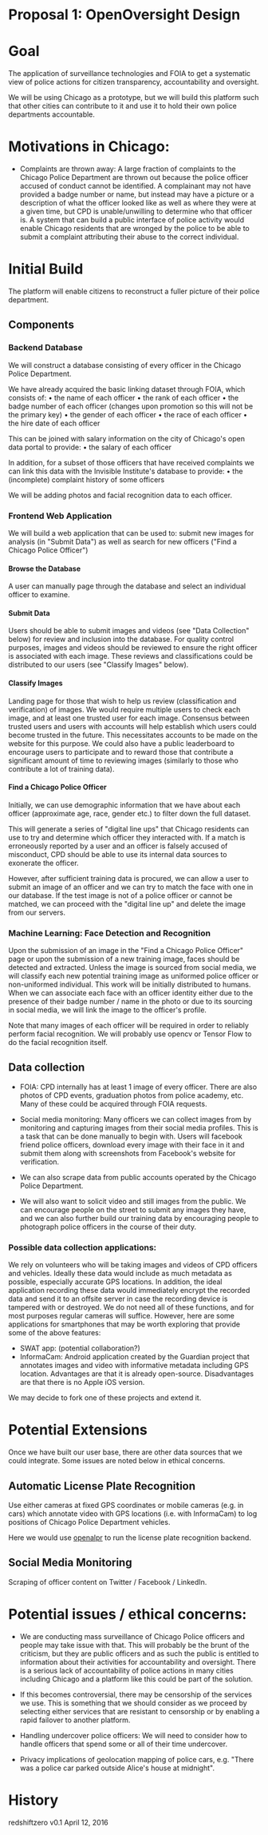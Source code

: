 # Proposal 1: OpenOversight Design

# Goal

The application of surveillance technologies and FOIA to get a systematic view of police actions for citizen transparency, accountability and oversight. 

We will be using Chicago as a prototype, but we will build this platform such that other cities can contribute to it and use it to hold their own police departments accountable. 

# Motivations in Chicago: 

* Complaints are thrown away: A large fraction of complaints to the Chicago Police Department are thrown out because the  police officer accused of conduct cannot be identified. A complainant may not have provided a badge number or name, but instead may have a picture or a description of what the officer looked like as well as where they were at a given time, but CPD is unable/unwilling to determine who that officer is. A system that can build a public interface of police activity would enable Chicago residents that are wronged by the police to be able to submit a complaint attributing their abuse to the correct individual. 

# Initial Build

The platform will enable citizens to reconstruct a fuller picture of their police department. 

## Components

### Backend Database

We will construct a database consisting of every officer in the Chicago Police Department.

We have already acquired the basic linking dataset through FOIA, which consists of:
• the name of each officer
• the rank of each officer
• the badge number of each officer (changes upon promotion so this will not be the primary key)
• the gender of each officer
• the race of each officer
• the hire date of each officer

This can be joined with salary information on the city of Chicago's open data portal to provide:
• the salary of each officer

In addition, for a subset of those officers that have received complaints we can link this data with the Invisible Institute's database to provide:
• the (incomplete) complaint history of some officers

We will be adding photos and facial recognition data to each officer. 

### Frontend Web Application

We will build a web application that can be used to: submit new images for analysis (in "Submit Data") as well as search for new officers ("Find a Chicago Police Officer")

#### Browse the Database

A user can manually page through the database and select an individual officer to examine. 

#### Submit Data

Users should be able to submit images and videos (see "Data Collection" below) for review and inclusion into the database. For quality control purposes, images and videos should be reviewed to ensure the right officer is associated with each image. These reviews and classifications could be distributed to our users (see "Classify Images" below). 

#### Classify Images

Landing page for those that wish to help us review (classification and verification) of images. We would require multiple users to check each image, and at least one trusted user for each image. Consensus between trusted users and users with accounts will help establish which users could become trusted in the future. This necessitates accounts to be made on the website for this purpose. We could also have a public leaderboard to encourage users to participate and to reward those that contribute a significant amount of time to reviewing images (similarly to those who contribute a lot of training data). 

#### Find a Chicago Police Officer

Initially, we can use demographic information that we have about each officer (approximate age, race, gender etc.) to filter down the full dataset. 

This will generate a series of "digital line ups" that Chicago residents can use to try and determine which officer they interacted with. If a match is erroneously reported by a user and an officer is falsely accused of misconduct, CPD should be able to use its internal data sources to exonerate the officer. 

However, after sufficient training data is procured, we can allow a user to submit an image of an officer and we can try to match the face with one in our database. If the test image is not of a police officer or cannot be matched, we can proceed with the "digital line up" and delete the image from our servers. 

### Machine Learning: Face Detection and Recognition

Upon the submission of an image in the "Find a Chicago Police Officer" page or upon the submission of a new training image, faces should be detected and extracted. Unless the image is sourced from social media, we will classify each new potential training image as uniformed police officer or non-uniformed individual. This work will be initially distributed to humans. When we can associate each face with an officer identity either due to the presence of their badge number / name in the photo or due to its sourcing in social media, we will link the image to the officer's profile.

Note that many images of each officer will be required in order to reliably perform facial recognition. We will probably use opencv or Tensor Flow to do the facial recognition itself. 

## Data collection

* FOIA: CPD internally has at least 1 image of every officer. There are also photos of CPD events, graduation photos from police academy, etc. Many of these could be acquired through FOIA requests. 

* Social media monitoring: Many officers we can collect images from by monitoring and capturing images from their social media profiles. This is a task that can be done manually to begin with. Users will facebook friend police officers, download every image with their face in it and submit them along with screenshots from Facebook's website for verification. 

*  We can also scrape data from public accounts operated by the Chicago Police Department. 

*  We will also want to solicit video and still images from the public. We can encourage people on the street to submit any images they have, and we can also further build our training data by encouraging people to photograph police officers in the course of their duty. 

### Possible data collection applications: 

We rely on volunteers who will be taking images and videos of CPD officers and vehicles. Ideally these data would include as much metadata as possible, especially accurate GPS locations. In addition, the ideal application recording these data would immediately encrypt the recorded data and send it to an offsite server in case the recording device is tampered with or destroyed. We do not need all of these functions, and for most purposes regular cameras will suffice. However, here are some applications for smartphones that may be worth exploring that provide some of the above features: 

* SWAT app: (potential collaboration?) 
* InformaCam: Android application created by the Guardian project that annotates images and video with informative metadata including GPS location. Advantages are that it is already open-source. Disadvantages are that there is no Apple iOS version. 

We may decide to fork one of these projects and extend it. 

# Potential Extensions

Once we have built our user base, there are other data sources that we could integrate. Some issues are noted below in ethical concerns. 

## Automatic License Plate Recognition

Use either cameras at fixed GPS coordinates or mobile cameras (e.g. in cars) which annotate video with GPS locations (i.e. with InformaCam) to log positions of Chicago Police Department vehicles. 

Here we would use [openalpr](https://github.com/openalpr/openalpr) to run the license plate recognition backend. 

## Social Media Monitoring

Scraping of officer content on Twitter / Facebook / LinkedIn. 

# Potential issues / ethical concerns: 

* We are conducting mass surveillance of Chicago Police officers and people may take issue with that. This will probably be the brunt of the criticism, but they are public officers and as such the public is entitled to information about their activities for accountability and oversight. There is a serious lack of accountability of police actions in many cities including Chicago and a platform like this could be part of the solution.  

* If this becomes controversial, there may be censorship of the services we use. This is something that we should consider as we proceed by selecting either services that are resistant to censorship or by enabling a rapid failover to another platform. 

* Handling undercover police officers: We will need to consider how to handle officers that spend some or all of their time undercover. 

* Privacy implications of geolocation mapping of police cars, e.g. "There was a police car parked outside Alice's house at midnight". 

# History 

redshiftzero v0.1 April 12, 2016
